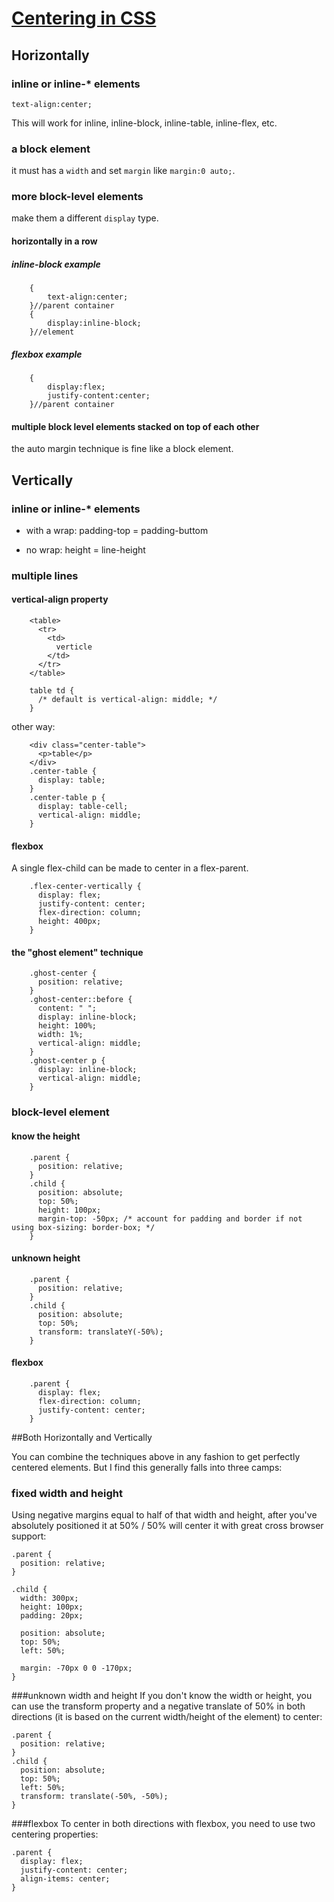 # [Centering in CSS](https://css-tricks.com/centering-css-complete-guide/)

## Horizontally

### inline or inline-* elements

`text-align:center;`

This will work for inline, inline-block, inline-table, inline-flex, etc.

### a block element

it must has a `width` and set `margin` like `margin:0 auto;`.

### more block-level elements 

make them a different `display` type.

#### horizontally in a row

##### inline-block example

		{
			text-align:center;
		}//parent container
		{
			display:inline-block;
		}//element
		
##### flexbox example


		{
			display:flex;
			justify-content:center;
		}//parent container

####  multiple block level elements stacked on top of each other

the auto margin technique is  fine like a block element.

## Vertically

### inline or inline-* elements

* with a wrap: padding-top = padding-buttom 

* no wrap:  height = line-height


### multiple lines

####  vertical-align property 

		<table>
		  <tr>
		    <td>
		      verticle
		    </td>
		  </tr>
		</table>
		
		table td {
		  /* default is vertical-align: middle; */
		}

other way:

		<div class="center-table">
		  <p>table</p>
		</div>
		.center-table {
		  display: table;
		}
		.center-table p {
		  display: table-cell;	
		  vertical-align: middle;
		}
			
#### flexbox

A single flex-child can be made to center in a flex-parent.

		.flex-center-vertically {
		  display: flex;
		  justify-content: center;
		  flex-direction: column;
		  height: 400px;
		}		

####  the "ghost element" technique

		.ghost-center {
		  position: relative;
		}
		.ghost-center::before {
		  content: " ";
		  display: inline-block;
		  height: 100%;
		  width: 1%;
		  vertical-align: middle;
		}
		.ghost-center p {
		  display: inline-block;
		  vertical-align: middle;
		}

### block-level element

####  know the height
		.parent {
		  position: relative;
		}
		.child {
		  position: absolute;
		  top: 50%;
		  height: 100px;
		  margin-top: -50px; /* account for padding and border if not using box-sizing: border-box; */
		}		
#### unknown height
		.parent {
		  position: relative;
		}
		.child {
		  position: absolute;
		  top: 50%;
		  transform: translateY(-50%);
		}

#### flexbox
		
		.parent {
		  display: flex;
		  flex-direction: column;
		  justify-content: center;
		}

##Both Horizontally and Vertically

You can combine the techniques above in any fashion to get perfectly centered elements. But I find this generally falls into three camps:

### fixed width and height

Using negative margins equal to half of that width and height, after you've absolutely positioned it at 50% / 50% will center it with great cross browser support:

	.parent {
	  position: relative;
	}
	
	.child {
	  width: 300px;
	  height: 100px;
	  padding: 20px;
	
	  position: absolute;
	  top: 50%;
	  left: 50%;
	
	  margin: -70px 0 0 -170px;
	}
	
###unknown width and height
If you don't know the width or height, you can use the transform property and a negative translate of 50% in both directions (it is based on the current width/height of the element) to center:

	.parent {
	  position: relative;
	}
	.child {
	  position: absolute;
	  top: 50%;
	  left: 50%;
	  transform: translate(-50%, -50%);
	}
	
###flexbox
To center in both directions with flexbox, you need to use two centering properties:

	.parent {
	  display: flex;
	  justify-content: center;
	  align-items: center;
	}


